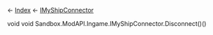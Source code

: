 ← [Index](Api-Index) ← [IMyShipConnector](Sandbox.ModAPI.Ingame.IMyShipConnector)

void void Sandbox.ModAPI.Ingame.IMyShipConnector.Disconnect()()